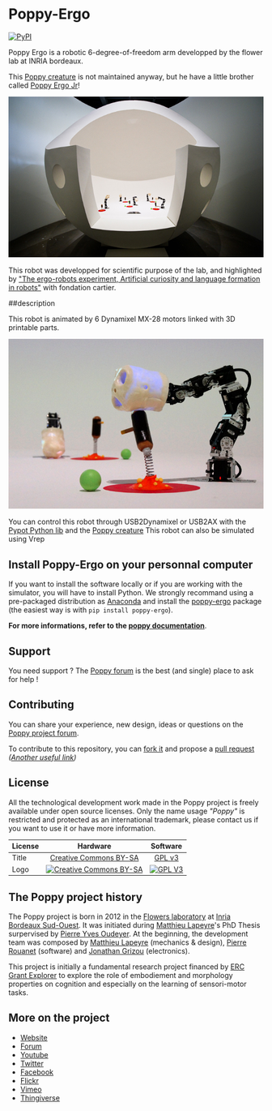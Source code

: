 # Poppy-Ergo

[![PyPI](https://img.shields.io/pypi/v/poppy-ergo.svg)](https://pypi.python.org/pypi/poppy-ergo/)

Poppy Ergo is a robotic 6-degree-of-freedom arm developped by the flower lab at INRIA bordeaux.

This [Poppy creature](https://github.com/poppy-project/poppy-creature) is not maintained anyway, but he have a little brother called [Poppy Ergo Jr](https://github.com/poppy-project/poppy-ergo-jr)!

![](doc/ErgoRobotFondationCartier.jpg)

This robot was developped for scientific purpose of the lab, and highlighted by ["The ergo-robots experiment, Artificial curiosity and language formation in robots"](https://flowers.inria.fr/robots/ergo-robots/) with fondation cartier.

##description

This robot is animated by 6 Dynamixel MX-28 motors linked with 3D printable parts.

![](doc/ergo.png)

You can control this robot through USB2Dynamixel or USB2AX with the [Pypot Python lib](https://github.com/poppy-project/pypot) and the [Poppy creature](https://github.com/poppy-project/poppy-creature)
This robot can also be simulated using Vrep

## Install Poppy-Ergo on your personnal computer
If you want to install the software locally or if you are working with the simulator, you will have to install Python. We strongly recommand using a pre-packaged distribution as [Anaconda](http://continuum.io/downloads) and install the [poppy-ergo](https://github.com/poppy-project/poppy-ergo/tree/master/software) package (the easiest way is with `pip install poppy-ergo`).

**For more informations, refer to the [poppy documentation](http://docs.poppy-project.org/en/installation/index.html)**.

## Support

You need support ?
The [Poppy forum](https://forum.poppy-project.org) is the best (and single) place to ask for help !

## Contributing

You can share your experience, new design, ideas or questions on the [Poppy project forum](https://forum.poppy-project.org/).

To contribute to this repository, you can [fork it](https://help.github.com/articles/fork-a-repo/) and propose a [pull request](https://help.github.com/articles/using-pull-requests/) *([Another useful link](https://gun.io/blog/how-to-github-fork-branch-and-pull-request/))*

## License

All the technological development work made in the Poppy project is freely available under open source licenses. Only the name usage *"Poppy"* is restricted and protected as an international trademark, please contact us if you want to use it or have more information.

|   License     |     Hardware    |   Software      |
| ------------- | :-------------: | :-------------: |
| Title  | [Creative Commons BY-SA](http://creativecommons.org/licenses/by-sa/4.0/)  |[GPL v3](http://www.gnu.org/licenses/gpl.html)  |
| Logo  | [![Creative Commons BY-SA](https://i.creativecommons.org/l/by-sa/4.0/88x31.png) ](http://creativecommons.org/licenses/by-sa/4.0/)  |[![GPL V3](https://www.gnu.org/graphics/gplv3-88x31.png)](http://www.gnu.org/licenses/gpl.html)  |


## The Poppy project history

The Poppy project is born in 2012 in the [Flowers laboratory](https://flowers.inria.fr/) at [Inria Bordeaux Sud-Ouest](http://www.inria.fr/en/centre/bordeaux).
It was initiated during [Matthieu Lapeyre](https://github.com/matthieu-lapeyre)'s PhD Thesis surpervised by [Pierre Yves Oudeyer](http://www.pyoudeyer.com/). At the beginning, the development team was composed by [Matthieu Lapeyre](https://github.com/matthieu-lapeyre) (mechanics & design), [Pierre Rouanet](https://github.com/pierre-rouanet) (software) and [Jonathan Grizou](http://jgrizou.com/) (electronics).

This project is initially a fundamental research project financed by [ERC Grant Explorer](http://erc.europa.eu/) to explore the role of embodiement and morphology properties on cognition and especially on the learning of sensori-motor tasks.


## More on the project

- [Website](https://www.poppy-project.org)
- [Forum](https://forum.poppy-project.org)
- [Youtube](https://www.youtube.com/channel/UC3iVGSr-vMgnFlIfPBH2p7Q)
- [Twitter](https://twitter.com/poppy_project)
- [Facebook](https://www.facebook.com/poppycommunity/)
- [Flickr](https://www.flickr.com/photos/poppy-project)
- [Vimeo](https://vimeo.com/poppyproject)
- [Thingiverse](http://www.thingiverse.com/poppy_project/)
